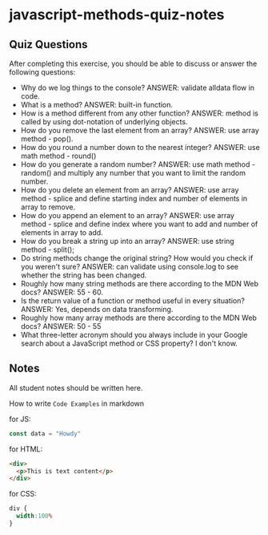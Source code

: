 # javascript-methods-quiz-notes

## Quiz Questions

After completing this exercise, you should be able to discuss or answer the following questions:

- Why do we log things to the console?
ANSWER: validate alldata flow in code.
- What is a method?
ANSWER: built-in function.
- How is a method different from any other function?
ANSWER: method is called by using dot-notation of underlying objects.
- How do you remove the last element from an array?
ANSWER: use array method - pop().
- How do you round a number down to the nearest integer?
ANSWER: use math method - round()
- How do you generate a random number?
ANSWER: use math method - random() and multiply any number that you want to limit the random number.
- How do you delete an element from an array?
ANSWER: use array method - splice and define starting index and number of elements in array to remove.
- How do you append an element to an array?
ANSWER: use array method - splice and define index where you want to add and number of elements in array to add.
- How do you break a string up into an array?
ANSWER: use string method - split();
- Do string methods change the original string? How would you check if you weren't sure?
ANSWER: can validate using console.log to see whether the string has been changed.
- Roughly how many string methods are there according to the MDN Web docs?
ANSWER: 55 - 60.
- Is the return value of a function or method useful in every situation?
ANSWER: Yes, depends on data transforming.
- Roughly how many array methods are there according to the MDN Web docs?
ANSWER: 50 - 55
- What three-letter acronym should you always include in your Google search about a JavaScript method or CSS property?
I don't know.

## Notes

All student notes should be written here.


How to write `Code Examples` in markdown

for JS:
```javascript
const data = "Howdy"
```

for HTML:
```html
<div>
  <p>This is text content</p>
</div>
```

for CSS:
```css
div {
  width:100%
}
```
